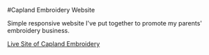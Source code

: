 #Capland Embroidery Website

Simple responsive website I've put together to promote my parents' embroidery business.

[Live Site of Capland Embroidery](https://www.caplandnola.com)